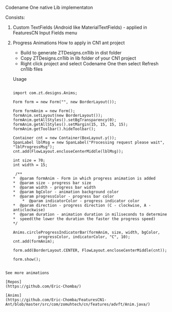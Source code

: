 Codename One native Lib implementaton

Consists:

1. Custom TextFields (Android like MaterialTextFields) - applied in FeaturesCN Input Fields menu

2. Progress Animations 
    How to apply in CN1 ant project 
     - Build to generate ZTDesigns.cn1lib in dist folder
     - Copy ZTDesigns.cn1lib in lib folder of your CN1 project
     - Right click project and select Codename One then select Refresh cn1lib files
     
     Usage
   
     ```
     
     import com.zt.designs.Anims;
     
     Form form = new Form("", new BorderLayout());
     
     Form formAnim = new Form();
     formAnim.setLayout(new BorderLayout());
     formAnim.getAllStyles().setBgTransparency(0);
     formAnim.getAllStyles().setMargin(15, 15, 15, 15);
     formAnim.getToolbar().hideToolbar();
     
     Container cnt = new Container(BoxLayout.y());
     SpanLabel lblMsg = new SpanLabel("Processing request please wait", "lblProgressMsg");
     cnt.add(FlowLayout.encloseCenterMiddle(lblMsg));
        
     int size = 70;
     int width = 15;
      
      /**
	 *  @param formAnim - Form in which progress animation is added
	 *  @param size - progress bar size
	 *  @param width - progress bar width
	 *  @param bgColor - animation background color
	 *  @param progressColor - progress bar color
         *  @param indicatorColor - progress indicator color
	 *  @param direction - progress direction (C - clockwise, A - anticlockwise)
	 *  @param duration - animation duration in miliseconds to determine
	 *  speed(the lower the duration the faster the progress speed)
	 */
   
     Anims.circleProgressIndicatorBar(formAnim, size, width, bgColor,
                progressColor, indicatorColor, "C", 10);
     cnt.add(formAnim);

     form.add(BorderLayout.CENTER, FlowLayout.encloseCenterMiddle(cnt));
     
     form.show();

```

See more animations

[Repos]
(https://github.com/Eric-Chomba/)

[Anims]
(https://github.com/Eric-Chomba/FeaturesCN1-Ant/blob/master/src/com/zomuhtech/cn/features/advft/Anim.java/)




